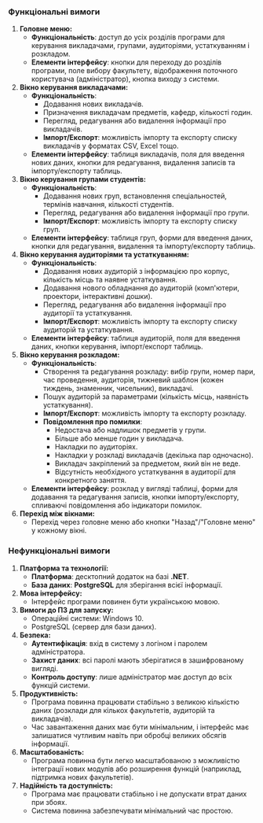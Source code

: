 ### **Функціональні вимоги**

1. **Головне меню:**  
   * **Функціональність**: доступ до усіх розділів програми для керування викладачами, групами, аудиторіями, устаткуванням і розкладом.  
   * **Елементи інтерфейсу**: кнопки для переходу до розділів програми, поле вибору факультету, відображення поточного користувача (адміністратор), кнопка виходу з системи.  
2. **Вікно керування викладачами:**  
   * **Функціональність**:  
     * Додавання нових викладачів.  
     * Призначення викладачам предметів, кафедр, кількості годин.  
     * Перегляд, редагування або видалення інформації про викладачів.  
     * **Імпорт/Експорт**: можливість імпорту та експорту списку викладачів у форматах CSV, Excel тощо.  
   * **Елементи інтерфейсу**: таблиця викладачів, поля для введення нових даних, кнопки для редагування, видалення записів та імпорту/експорту таблиць.  
3. **Вікно керування групами студентів:**  
   * **Функціональність**:  
     * Додавання нових груп, встановлення спеціальностей, термінів навчання, кількості студентів.  
     * Перегляд, редагування або видалення інформації про групи.  
     * **Імпорт/Експорт**: можливість імпорту та експорту списку груп.  
   * **Елементи інтерфейсу**: таблиця груп, форми для введення даних, кнопки для редагування, видалення та імпорту/експорту таблиць.  
4. **Вікно керування аудиторіями та устаткуванням:**  
   * **Функціональність**:  
     * Додавання нових аудиторій з інформацією про корпус, кількість місць та наявне устаткування.  
     * Додавання нового обладнання до аудиторій (комп'ютери, проектори, інтерактивні дошки).  
     * Перегляд, редагування або видалення інформації про аудиторії та устаткування.  
     * **Імпорт/Експорт**: можливість імпорту та експорту списку аудиторій та устаткування.  
   * **Елементи інтерфейсу**: таблиця аудиторій, поля для введення даних, кнопки керування, імпорт/експорт таблиць.  
5. **Вікно керування розкладом:**  
   * **Функціональність**:  
     * Створення та редагування розкладу: вибір групи, номер пари, час проведення, аудиторія, тижневий шаблон (кожен тиждень, знаменник, чисельник), викладачі.  
     * Пошук аудиторій за параметрами (кількість місць, наявність устаткування).  
     * **Імпорт/Експорт**: можливість імпорту та експорту розкладу.  
     * **Повідомлення про помилки**:  
       * Недостача або надлишок предметів у групи.  
       * Більше або менше годин у викладача.  
       * Накладки по аудиторіях.  
       * Накладки у розкладі викладачів (декілька пар одночасно).  
       * Викладач закріплений за предметом, який він не веде.  
       * Відсутність необхідного устаткування в аудиторії для конкретного заняття.  
   * **Елементи інтерфейсу**: розклад у вигляді таблиці, форми для додавання та редагування записів, кнопки імпорту/експорту, спливаючі повідомлення або індикатори помилок.  
6. **Перехід між вікнами:**  
   * Перехід через головне меню або кнопки "Назад"/"Головне меню" у кожному вікні.

### **Нефункціональні вимоги**

1. **Платформа та технології:**  
   * **Платформа**: десктопний додаток на базі **.NET**.  
   * **База даних**: **PostgreSQL** для зберігання всієї інформації.  
2. **Мова інтерфейсу:**  
   * Інтерфейс програми повинен бути українською мовою.  
3. **Вимоги до ПЗ для запуску:**  
   * Операційні системи: Windows 10\.  
   * PostgreSQL (сервер для бази даних).  
4. **Безпека:**  
   * **Аутентифікація**: вхід в систему з логіном і паролем адміністратора.  
   * **Захист даних**: всі паролі мають зберігатися в зашифрованому вигляді.  
   * **Контроль доступу**: лише адміністратор має доступ до всіх функцій системи.  
5. **Продуктивність:**  
   * Програма повинна працювати стабільно з великою кількістю даних (розклади для кількох факультетів, аудиторій та викладачів).  
   * Час завантаження даних має бути мінімальним, і інтерфейс має залишатися чутливим навіть при обробці великих обсягів інформації.  
6. **Масштабованість:**  
   * Програма повинна бути легко масштабованою з можливістю інтеграції нових модулів або розширення функцій (наприклад, підтримка нових факультетів).  
7. **Надійність та доступність:**  
   * Програма має працювати стабільно і не допускати втрат даних при збоях.  
   * Система повинна забезпечувати мінімальний час простою.

